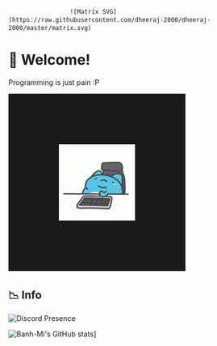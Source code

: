                      ![Matrix SVG](https://raw.githubusercontent.com/dheeraj-2000/dheeraj-2000/master/matrix.svg)
# 👋 Welcome!
Programming is just pain :P

<img src="https://github.com/superhyper12/superhyper12/blob/main/gifs/catbug-tired.gif" width="30%" border="100%">

  
## 📉 Info

![Discord Presence](https://lanyard-profile-readme.vercel.app/api/374224735292358657)

![Banh-Mi's GitHub stats](https://github-readme-stats.vercel.app/api?username=superhyper12)]

